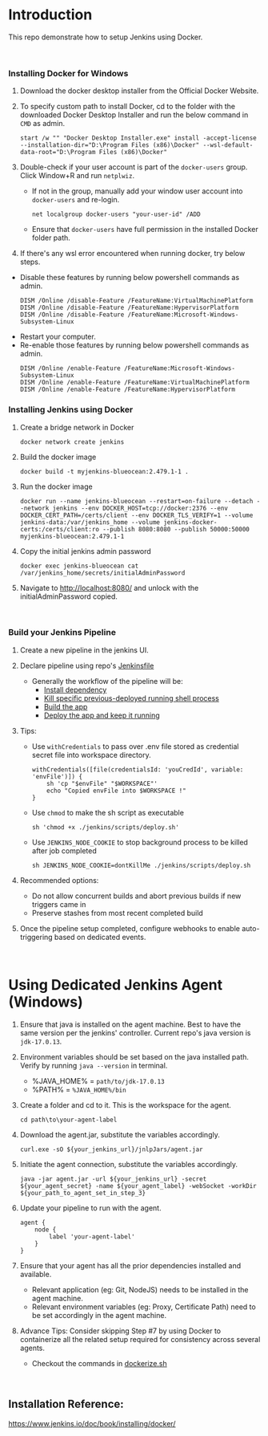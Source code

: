 
# Introduction
This repo demonstrate how to setup Jenkins using Docker.

<br>

### Installing Docker for Windows
1. Download the docker desktop installer from the Official Docker Website.
2. To specify custom path to install Docker, cd to the folder with the downloaded Docker Desktop Installer and run the below command in `CMD` as admin.
    ```
    start /w "" "Docker Desktop Installer.exe" install -accept-license  --installation-dir="D:\Program Files (x86)\Docker" --wsl-default-data-root="D:\Program Files (x86)\Docker" 
    ```
3. Double-check if your user account is part of the `docker-users` group. Click Window+R and run `netplwiz`.
    - If not in the group, manually add your window user account into `docker-users` and re-login.
        ```
        net localgroup docker-users "your-user-id" /ADD
        ```
    - Ensure that `docker-users` have full permission in the installed Docker folder path.

4. If there's any wsl error encountered when running docker, try below steps. 
  - Disable these features by running below powershell commands as admin.
    ```
    DISM /Online /disable-Feature /FeatureName:VirtualMachinePlatform
    DISM /Online /disable-Feature /FeatureName:HypervisorPlatform
    DISM /Online /disable-Feature /FeatureName:Microsoft-Windows-Subsystem-Linux
    ```
  - Restart your computer.
  - Re-enable those features by running below powershell commands as admin.
    ```
    DISM /Online /enable-Feature /FeatureName:Microsoft-Windows-Subsystem-Linux
    DISM /Online /enable-Feature /FeatureName:VirtualMachinePlatform
    DISM /Online /enable-Feature /FeatureName:HypervisorPlatform
    ```


### Installing Jenkins using Docker
1. Create a bridge network in Docker
    ```
    docker network create jenkins
    ```

2. Build the docker image
    ```
    docker build -t myjenkins-blueocean:2.479.1-1 .
    ```

3. Run the docker image
    ```
    docker run --name jenkins-blueocean --restart=on-failure --detach --network jenkins --env DOCKER_HOST=tcp://docker:2376 --env DOCKER_CERT_PATH=/certs/client --env DOCKER_TLS_VERIFY=1 --volume jenkins-data:/var/jenkins_home --volume jenkins-docker-certs:/certs/client:ro --publish 8080:8080 --publish 50000:50000 myjenkins-blueocean:2.479.1-1
    ```

4. Copy the initial jenkins admin password
    ```
    docker exec jenkins-blueocean cat /var/jenkins_home/secrets/initialAdminPassword
    ```

5. Navigate to [http://localhost:8080/](http://localhost:8080/) and unlock with the initialAdminPassword copied.

<br>

### Build your Jenkins Pipeline
1. Create a new pipeline in the jenkins UI.
2. Declare pipeline using repo's [Jenkinsfile](/jenkins/Jenkinsfile)
    - Generally the workflow of the pipeline will be:
        - [Install dependency](/jenkins/scripts/install.sh)
        - [Kill specific previous-deployed running shell process](/jenkins//scripts/kill.sh)
        - [Build the app](/jenkins/scripts/build.sh)
        - [Deploy the app and keep it running](/jenkins/scripts/deploy.sh)

3. Tips:
    - Use `withCredentials` to pass over .env file stored as credential secret file into workspace directory. 
        ```
        withCredentials([file(credentialsId: 'youCredId', variable: 'envFile')]) {
            sh 'cp "$envFile" "$WORKSPACE"'
            echo "Copied envFile into $WORKSPACE !"
        }
        ```
    - Use `chmod` to make the sh script as executable
        ```
        sh 'chmod +x ./jenkins/scripts/deploy.sh'
        ```
    - Use `JENKINS_NODE_COOKIE` to stop background process to be killed after job completed
        ```
        sh JENKINS_NODE_COOKIE=dontKillMe ./jenkins/scripts/deploy.sh
        ```
3. Recommended options:
    - Do not allow concurrent builds and abort previous builds if new triggers came in
    - Preserve stashes from most recent completed build

4. Once the pipeline setup completed, configure webhooks to enable auto-triggering based on dedicated events.

<br>

# Using Dedicated Jenkins Agent (Windows)
1. Ensure that java is installed on the agent machine. Best to have the same version per the jenkins' controller. Current repo's java version is `jdk-17.0.13`.

2. Environment variables should be set based on the java installed path. Verify by running `java --version` in terminal.
    - %JAVA_HOME% = `path/to/jdk-17.0.13`
    - %PATH% = `%JAVA_HOME%/bin`

3. Create a folder and cd to it. This is the workspace for the agent.
    ```
    cd path\to\your-agent-label
    ```

4. Download the agent.jar, substitute the variables accordingly.
    ```
    curl.exe -sO ${your_jenkins_url}/jnlpJars/agent.jar
    ```

5. Initiate the agent connection, substitute the variables accordingly.
    ```
    java -jar agent.jar -url ${your_jenkins_url} -secret ${your_agent_secret} -name ${your_agent_label} -webSocket -workDir ${your_path_to_agent_set_in_step_3}
    ```

6. Update your pipeline to run with the agent.
    ```
    agent {
        node {
            label 'your-agent-label'
        }
    }
    ```

7. Ensure that your agent has all the prior dependencies installed and available.
    - Relevant application (eg: Git, NodeJS) needs to be installed in the agent machine.
    - Relevant environment variables (eg: Proxy, Certificate Path) need to be set accordingly in the agent machine.

8. Advance Tips: Consider skipping Step #7 by using Docker to containerize all the related setup required for consistency across several agents.
    - Checkout the commands in [dockerize.sh](/jenkins/scripts/dockerize.sh)

<br>

## Installation Reference:
https://www.jenkins.io/doc/book/installing/docker/